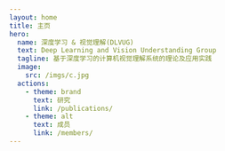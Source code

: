 ```yaml
---
layout: home
title: 主页
hero:
  name: 深度学习 & 视觉理解(DLVUG)
  text: Deep Learning and Vision Understanding Group
  tagline: 基于深度学习的计算机视觉理解系统的理论及应用实践
  image:
    src: /imgs/c.jpg
  actions:
    - theme: brand
      text: 研究
      link: /publications/
    - theme: alt
      text: 成员
      link: /members/
---
```

<MyParticles/>

<style>
:root {
  --vp-home-hero-name-color: transparent;
  --vp-home-hero-name-background: -webkit-linear-gradient(120deg, #bd34fe, #41d1ff);
}
</style>


<script setup>
import Introduction from '@theme/components/Introduction.vue'
</script>
<Introduction/>